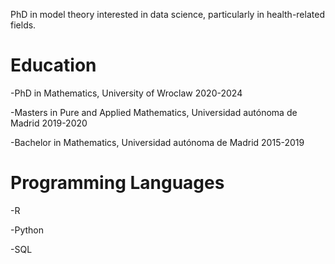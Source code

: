 PhD in model theory interested in data science, particularly in health-related fields.

# Education

-PhD in Mathematics, University of Wroclaw 2020-2024

-Masters in Pure and Applied Mathematics, Universidad autónoma de Madrid 2019-2020

-Bachelor in Mathematics, Universidad autónoma de Madrid 2015-2019

# Programming Languages

-R

-Python

-SQL

<!---
A-Portillo/A-Portillo is a ✨ special ✨ repository because its `README.md` (this file) appears on your GitHub profile.
You can click the Preview link to take a look at your changes.
--->
